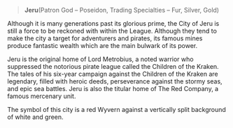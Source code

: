 > **Jeru**\(Patron God – Poseidon, Trading Specialties – Fur, Silver, Gold\)

Although it is many generations past its glorious prime, the City of Jeru is still a force to be reckoned with within the League. Although they tend to make the city a target for adventurers and pirates, its famous mines produce fantastic wealth which are the main bulwark of its power.

Jeru is the original home of Lord Metrobius, a noted warrior who suppressed the notorious pirate league called the Children of the Kraken. The tales of his six-year campaign against the Children of the Kraken are legendary, filled with heroic deeds, perseverance against the stormy seas, and epic sea battles. Jeru is also the titular home of The Red Company, a famous mercenary unit.

The symbol of this city is a red Wyvern against a vertically split background of white and green.

